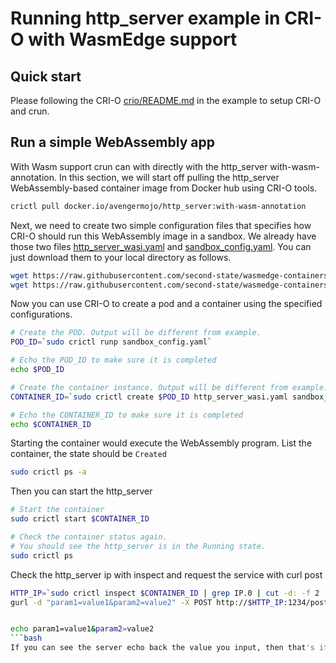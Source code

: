 # Running http_server example in CRI-O with WasmEdge support

## Quick start

Please following the CRI-O [crio/README.md](../README.md) in the example to setup CRI-O and crun.

## Run a simple WebAssembly app

With Wasm support crun can with directly with the http_server with-wasm-annotation. 
In this section, we will start off pulling the http_server WebAssembly-based container
image from Docker hub using CRI-O tools.

```bash
crictl pull docker.io/avengermojo/http_server:with-wasm-annotation
```

Next, we need to create two simple configuration files that specifies how
CRI-O should run this WebAssembly image in a sandbox. We already have those
two files [http_server_wasi.yaml](http_server_wasi.yaml) and [sandbox_config.yaml](sandbox_config.yaml).
You can just download them to your local directory as follows.

```bash
wget https://raw.githubusercontent.com/second-state/wasmedge-containers-examples/main/crio/http_server/sandbox_config.yaml
wget https://raw.githubusercontent.com/second-state/wasmedge-containers-examples/main/crio/http_server/http_server_wasi.yaml
```

Now you can use CRI-O to create a pod and a container using the specified configurations.

```bash
# Create the POD. Output will be different from example.
POD_ID=`sudo crictl runp sandbox_config.yaml`

# Echo the POD_ID to make sure it is completed
echo $POD_ID

# Create the container instance. Output will be different from example.
CONTAINER_ID=`sudo crictl create $POD_ID http_server_wasi.yaml sandbox_config.yaml`

# Echo the CONTAINER_ID to make sure it is completed
echo $CONTAINER_ID
```

Starting the container would execute the WebAssembly program.
List the container, the state should be `Created`

```bash
sudo crictl ps -a
```

Then you can start the http_server

```bash
# Start the container
sudo crictl start $CONTAINER_ID

# Check the container status again.
# You should see the http_server is in the Running state.
sudo crictl ps
```

Check the http_server ip with inspect and request the service with curl post

```bash
HTTP_IP=`sudo crictl inspect $CONTAINER_ID | grep IP.0 | cut -d: -f 2 | cut -d'"' -f 2`
gurl -d "param1=value1&param2=value2" -X POST http://$HTTP_IP:1234/post


echo param1=value1&param2=value2
```bash
If you can see the server echo back the value you input, then that's it!

